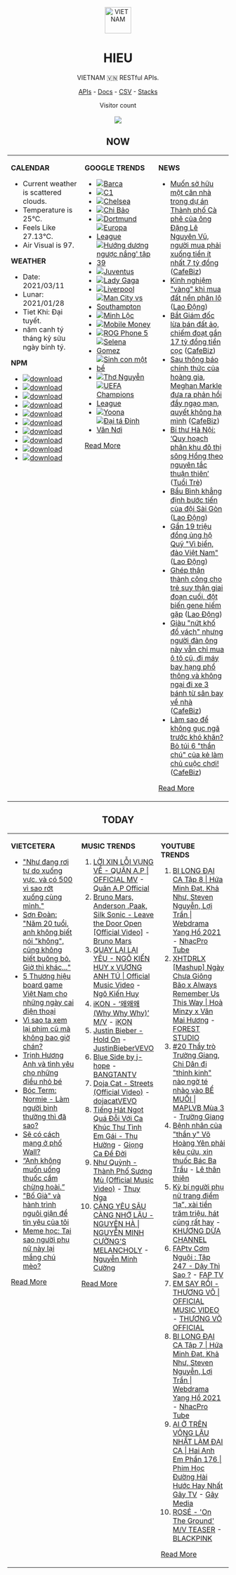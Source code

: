 <p align="center"><img src="https://raw.githubusercontent.com/hieudoanm/hieudoanm/master/images/hieudoanm/profile.jpg" alt="VIETNAM" height="60"/></p>
<h1 align="center">HIEU</h1>
<p align="center">VIETNAM 🇻🇳 RESTful APIs.</p>
<p align="center">
  <a href="https://vietnamdb.herokuapp.com/api">APIs</a> -
  <a href="https://vietnamdb.herokuapp.com/docs">Docs</a> -
  <a href="https://github.com/vietnamdb/vietnamdb/tree/master/docs">CSV</a> -
  <a href="https://github.com/vietnamdb/vietnamdb/tree/master/docs/stacks">Stacks</a>
</p>
<p align="center"> 
  Visitor count<br><br>
  <img src="https://profile-counter.glitch.me/vietnamdb/count.svg" />
</p>


<h2 align="center">NOW</h2>

<table style="width:100%"><tbody style="width:100%"><tr><td valign="top" width="33%">

**CALENDAR**

- Current weather is scattered clouds.
- Temperature is 25°C.
- Feels Like 27.13°C.
- Air Visual is 97.

**WEATHER**

- Date: 2021/03/11
- Lunar: 2021/01/28
- Tiet Khi: Đại tuyết.
- năm canh tý tháng kỷ sửu ngày bính tý.

**NPM**

- [![download](https://img.shields.io/npm/dm/giaohangnhanh.svg?style=flat-square&label=giaohangnhanh&color=red)](https://www.npmjs.com/package/giaohangnhanh)
- [![download](https://img.shields.io/npm/dm/onepay.svg?style=flat-square&label=onepay&color=red)](https://www.npmjs.com/package/onepay)
- [![download](https://img.shields.io/npm/dm/vietcetera.svg?style=flat-square&label=vietcetera&color=red)](https://www.npmjs.com/package/vietcetera)
- [![download](https://img.shields.io/npm/dm/vietnambanks.svg?style=flat-square&label=vietnambanks&color=red)](https://www.npmjs.com/package/vietnambanks)
- [![download](https://img.shields.io/npm/dm/vietnamgovernment.svg?style=flat-square&label=vietnamgovernment&color=red)](https://www.npmjs.com/package/vietnamgovernment)
- [![download](https://img.shields.io/npm/dm/vietnamnews.svg?style=flat-square&label=vietnamnews&color=red)](https://www.npmjs.com/package/vietnamnews)
- [![download](https://img.shields.io/npm/dm/vnapis.svg?style=flat-square&label=vnapis&color=red)](https://www.npmjs.com/package/vnapis)
- [![download](https://img.shields.io/npm/dm/vnpay.svg?style=flat-square&label=vnpay&color=red)](https://www.npmjs.com/package/vnpay)
- [![download](https://img.shields.io/npm/dm/vtcpay.svg?style=flat-square&label=vtcpay&color=red)](https://www.npmjs.com/package/vtcpay)
- [![download](https://img.shields.io/npm/dm/zalopay.svg?style=flat-square&label=zalopay&color=red)](https://www.npmjs.com/package/zalopay)

</td><td valign="top" width="33%">

**GOOGLE TRENDS**

- [![Barca](https://img.shields.io/static/v1?label=Barca&message=google&color=red&style=flat-square)](https://www.google.com/search?q=Barca)
- [![C1](https://img.shields.io/static/v1?label=C1&message=google&color=red&style=flat-square)](https://www.google.com/search?q=C1)
- [![Chelsea](https://img.shields.io/static/v1?label=Chelsea&message=google&color=red&style=flat-square)](https://www.google.com/search?q=Chelsea)
- [![Chi Bảo](https://img.shields.io/static/v1?label=Chi%20B%E1%BA%A3o&message=google&color=red&style=flat-square)](https://www.google.com/search?q=Chi%20B%E1%BA%A3o)
- [![Dortmund](https://img.shields.io/static/v1?label=Dortmund&message=google&color=red&style=flat-square)](https://www.google.com/search?q=Dortmund)
- [![Europa League](https://img.shields.io/static/v1?label=Europa%20League&message=google&color=red&style=flat-square)](https://www.google.com/search?q=Europa%20League)
- [![Hướng dương ngược nắng' tập 39](https://img.shields.io/static/v1?label=H%C6%B0%E1%BB%9Bng%20d%C6%B0%C6%A1ng%20ng%C6%B0%E1%BB%A3c%20n%E1%BA%AFng'%20t%E1%BA%ADp%2039&message=google&color=red&style=flat-square)](https://www.google.com/search?q=H%C6%B0%E1%BB%9Bng%20d%C6%B0%C6%A1ng%20ng%C6%B0%E1%BB%A3c%20n%E1%BA%AFng'%20t%E1%BA%ADp%2039)
- [![Juventus](https://img.shields.io/static/v1?label=Juventus&message=google&color=red&style=flat-square)](https://www.google.com/search?q=Juventus)
- [![Lady Gaga](https://img.shields.io/static/v1?label=Lady%20Gaga&message=google&color=red&style=flat-square)](https://www.google.com/search?q=Lady%20Gaga)
- [![Liverpool](https://img.shields.io/static/v1?label=Liverpool&message=google&color=red&style=flat-square)](https://www.google.com/search?q=Liverpool)
- [![Man City vs Southampton](https://img.shields.io/static/v1?label=Man%20City%20vs%20Southampton&message=google&color=red&style=flat-square)](https://www.google.com/search?q=Man%20City%20vs%20Southampton)
- [![Minh Lộc](https://img.shields.io/static/v1?label=Minh%20L%E1%BB%99c&message=google&color=red&style=flat-square)](https://www.google.com/search?q=Minh%20L%E1%BB%99c)
- [![Mobile Money](https://img.shields.io/static/v1?label=Mobile%20Money&message=google&color=red&style=flat-square)](https://www.google.com/search?q=Mobile%20Money)
- [![ROG Phone 5](https://img.shields.io/static/v1?label=ROG%20Phone%205&message=google&color=red&style=flat-square)](https://www.google.com/search?q=ROG%20Phone%205)
- [![Selena Gomez](https://img.shields.io/static/v1?label=Selena%20Gomez&message=google&color=red&style=flat-square)](https://www.google.com/search?q=Selena%20Gomez)
- [![Sinh con một bề](https://img.shields.io/static/v1?label=Sinh%20con%20m%E1%BB%99t%20b%E1%BB%81&message=google&color=red&style=flat-square)](https://www.google.com/search?q=Sinh%20con%20m%E1%BB%99t%20b%E1%BB%81)
- [![Thơ Nguyễn](https://img.shields.io/static/v1?label=Th%C6%A1%20Nguy%E1%BB%85n&message=google&color=red&style=flat-square)](https://www.google.com/search?q=Th%C6%A1%20Nguy%E1%BB%85n)
- [![UEFA Champions League](https://img.shields.io/static/v1?label=UEFA%20Champions%20League&message=google&color=red&style=flat-square)](https://www.google.com/search?q=UEFA%20Champions%20League)
- [![Yoona](https://img.shields.io/static/v1?label=Yoona&message=google&color=red&style=flat-square)](https://www.google.com/search?q=Yoona)
- [![Đại tá Đinh Văn Nơi](https://img.shields.io/static/v1?label=%C4%90%E1%BA%A1i%20t%C3%A1%20%C4%90inh%20V%C4%83n%20N%C6%A1i&message=google&color=red&style=flat-square)](https://www.google.com/search?q=%C4%90%E1%BA%A1i%20t%C3%A1%20%C4%90inh%20V%C4%83n%20N%C6%A1i)

[Read More](https://trends.google.com/trends/?geo=VN)

</td><td valign="top" width="33%">

**NEWS**

- [Muốn sở hữu một căn nhà trong dự án Thành phố Cà phê của ông Đặng Lê Nguyên Vũ, người mua phải xuống tiền ít nhất 7 tỷ đồng](https://cafebiz.vn/muon-so-huu-mot-can-nha-trong-du-an-thanh-pho-ca-phe-cua-ong-dang-le-nguyen-vu-nguoi-mua-phai-xuong-tien-it-nhat-7-ty-dong-can-2021031113493048.chn) ([CafeBiz](https://cafebiz.vn))
- [Kinh nghiệm &quot;vàng&quot; khi mua đất nền phân lô](https://laodong.vn/bat-dong-san/kinh-nghiem-vang-khi-mua-dat-nen-phan-lo-887954.ldo) ([Lao Động](https://laodong.vn))
- [Bắt Giám đốc lừa bán đất ảo, chiếm đoạt gần 17 tỷ đồng tiền cọc](https://cafebiz.vn/bat-giam-doc-lua-ban-dat-ao-chiem-doat-gan-17-ty-dong-tien-coc-2021031114243155.chn) ([CafeBiz](https://cafebiz.vn))
- [Sau thông báo chính thức của hoàng gia, Meghan Markle đưa ra phản hồi đầy ngạo mạn, quyết không hạ mình](https://cafebiz.vn/sau-thong-bao-chinh-thuc-cua-hoang-gia-meghan-markle-dua-ra-phan-hoi-day-ngao-man-quyet-khong-ha-minh-20210311142248901.chn) ([CafeBiz](https://cafebiz.vn))
- [Bí thư Hà Nội: ‘Quy hoạch phân khu đô thị sông Hồng theo nguyên tắc thuận thiên’](https://tuoitre.vn/bi-thu-ha-noi-quy-hoach-phan-khu-do-thi-song-hong-theo-nguyen-tac-thuan-thien-20210311122126613.htm) ([Tuổi Trẻ](https://tuoitre.vn))
- [Bầu Bình khẳng định bước tiến của đội Sài Gòn](https://laodong.vn/video-the-thao/bau-binh-khang-dinh-buoc-tien-cua-doi-sai-gon-888006.ldo) ([Lao Động](https://laodong.vn))
- [Gần 19 triệu đồng ủng hộ Quỹ &quot;Vì biển, đảo Việt Nam&quot;](https://laodong.vn/cong-doan/gan-19-trieu-dong-ung-ho-quy-vi-bien-dao-viet-nam-888016.ldo) ([Lao Động](https://laodong.vn))
- [Ghép thận thành công cho trẻ suy thận giai đoạn cuối, đột biến gene hiếm gặp](https://laodong.vn/y-te/ghep-than-thanh-cong-cho-tre-suy-than-giai-doan-cuoi-dot-bien-gene-hiem-gap-888019.ldo) ([Lao Động](https://laodong.vn))
- [Giàu "nứt khố đổ vách" nhưng người đàn ông này vẫn chỉ mua ô tô cũ, đi máy bay hạng phổ thông và không ngại đi xe 3 bánh từ sân bay về nhà](https://cafebiz.vn/giau-nut-kho-do-vach-nhung-nguoi-dan-ong-nay-van-chi-mua-o-to-cu-di-may-bay-hang-pho-thong-va-khong-ngai-di-xe-3-banh-tu-san-bay-ve-nha-2021031114055702.chn) ([CafeBiz](https://cafebiz.vn))
- [Làm sao để không gục ngã trước khó khăn? Bỏ túi 6 "thần chú" của kẻ làm chủ cuộc chơi!](https://cafebiz.vn/lam-sao-de-khong-guc-nga-truoc-kho-khan-bo-tui-6-than-chu-cua-ke-lam-chu-cuoc-choi-20210311134006484.chn) ([CafeBiz](https://cafebiz.vn))

[Read More](docs/news/README.md)

</td></tr></tbody></table>

<h2 align="center">TODAY</h2>

<table style="width:100%"><tbody style="width:100%"><tr><td valign="top" width="33%">

**VIETCETERA**

- ["Như đang rơi tự do xuống vực, và có 500 vì sao rớt xuống cùng mình."](https://vietcetera.com/vn/du-co-lam-gi-di-nua-bao-boc-quanh-anh-van-la-cam-giac-minh-thieu)
- [Sơn Đoàn: "Năm 20 tuổi, anh không biết nói "không", cũng không biết buông bỏ. Giờ thì khác..."](https://vietcetera.com/vn/son-doan-mot-chuyen-di-ve-nhung-ngay-20)
- [5 Thương hiệu board game Việt Nam cho những ngày cai điện thoại](https://vietcetera.com/vn/5-thuong-hieu-board-game-viet-nam-cho-nhung-ngay-cai-dien-thoai)
- [Vì sao ta xem lại phim cũ mà không bao giờ chán?](https://vietcetera.com/vn/vi-sao-ta-xem-lai-phim-cu-ma-khong-bao-gio-chan)
- [Trịnh Hương Anh và tình yêu cho những điều nhỏ bé](https://vietcetera.com/vn/trinh-huong-anh-va-tinh-yeu-cho-nhung-dieu-nho-be)
- [Bóc Term: Normie - Làm người bình thường thì đã sao?](https://vietcetera.com/vn/boc-term-normie-lam-nguoi-binh-thuong-thi-co-gi-khong-on)
- [Sẽ có cách mạng ở phố Wall?](https://vietcetera.com/vn/se-co-cach-mang-o-pho-wall)
- [“Anh không muốn uống thuốc cầm chừng hoài.”](https://vietcetera.com/vn/anh-khong-muon-uong-thuoc-cam-chung-hoai)
- ["Bố Già" và hành trình nguôi giận để tin yêu của tôi](https://vietcetera.com/vn/bo-gia-hanh-trinh-nguoi-gian-de-tin-yeu)
- [Meme học: Tại sao người phụ nữ này lại mắng chú mèo?](https://vietcetera.com/vn/meme-hoc-co-gai-la-chu-meo)

[Read More](https://vietcetera.com/)

</td><td valign="top" width="33%">

**MUSIC TRENDS**

01. [LỜI XIN LỖI VỤNG VỀ - QUÂN A.P | OFFICIAL MV](https://www.youtube.com/watch?v=LhTwcqI71n0) - [Quân A.P Official](https://www.youtube.com/channel/UCXKnIgvBwPV6G-uT7gBXhcA)
02. [Bruno Mars, Anderson .Paak, Silk Sonic - Leave the Door Open [Official Video]](https://www.youtube.com/watch?v=adLGHcj_fmA) - [Bruno Mars](https://www.youtube.com/channel/UCoUM-UJ7rirJYP8CQ0EIaHA)
03. [QUAY LẠI LẠI YÊU - NGÔ KIẾN HUY x VƯƠNG ANH TÚ | Official Music Video](https://www.youtube.com/watch?v=93WhpRfkkBk) - [Ngô Kiến Huy](https://www.youtube.com/channel/UCNN7Q7sx5lsivqDf22I7Itw)
04. [iKON - ‘왜왜왜 (Why Why Why)’ M/V](https://www.youtube.com/watch?v=DslHQto2V7I) - [iKON](https://www.youtube.com/channel/UCWxCyZibDIWIrGIgP25mbfw)
05. [Justin Bieber - Hold On](https://www.youtube.com/watch?v=LWeiydKl0mU) - [JustinBieberVEVO](https://www.youtube.com/channel/UCHkj014U2CQ2Nv0UZeYpE_A)
06. [Blue Side by j-hope](https://www.youtube.com/watch?v=OZD_EU_hMUQ) - [BANGTANTV](https://www.youtube.com/channel/UCLkAepWjdylmXSltofFvsYQ)
07. [Doja Cat - Streets (Official Video)](https://www.youtube.com/watch?v=jJdlgKzVsnI) - [dojacatVEVO](https://www.youtube.com/channel/UCpTaAz_BxtkUB1qc8JTU_7g)
08. [Tiếng Hát Ngọt Quá Đỗi Với Ca Khúc Thư Tình Em Gái - Thu Hường](https://www.youtube.com/watch?v=4RDOn6cZLPg) - [Giọng Ca Để Đời](https://www.youtube.com/channel/UCwZ2ZaFfTusqV_MGMHUnEsg)
09. [Như Quỳnh - Thành Phố Sương Mù (Official Music Video)](https://www.youtube.com/watch?v=GQEeJEWVv0Q) - [Thuy Nga](https://www.youtube.com/channel/UC7nMrW3baKp0dA5Tz9ulVYQ)
10. [CÀNG YÊU SÂU CÀNG NHỚ LÂU - NGUYÊN HÀ | NGUYỄN MINH CƯỜNG'S MELANCHOLY](https://www.youtube.com/watch?v=P2ZORWGTCZc) - [Nguyễn Minh Cường](https://www.youtube.com/channel/UChi9IcbxMM0iYSMGQ1AIyhg)

[Read More](https://www.youtube.com/feed/trending?bp=4gIuCggvbS8wNHJsZhIiUExGZ3F1TG5MNTlhbW42X05FZFc5TGswZDdXZWVST0Q2VA%3D%3D)

</td><td valign="top" width="33%">

**YOUTUBE TRENDS**

01. [BI LONG ĐẠI CA Tập 8 | Hứa Minh Đạt, Khả Như, Steven Nguyễn, Lợi Trần | Webdrama Yang Hồ 2021](https://www.youtube.com/watch?v=UXa992qrMv0) - [NhacPro Tube](https://www.youtube.com/channel/UCBZjBKNMZoFih4ubdiIDWLw)
02. [XHTDRLX [Mashup] Ngày Chưa Giông Bão x Always Remember Us This Way | Hoà Minzy x Văn Mai Hương](https://www.youtube.com/watch?v=qiI4XNUoiyg) - [FOREST STUDIO](https://www.youtube.com/channel/UCTOWyiIkPEqyh_2O-ArJR5w)
03. [#20 Thầy trò Trường Giang, Chi Dân đi "thỉnh kinh" nào ngờ té nhào vào BỂ MUỐI | MAPLVB Mùa 3](https://www.youtube.com/watch?v=vXSGsMHSXqA) - [Trường Giang](https://www.youtube.com/channel/UCpdBEsgVIcWbrwWuemjnxXg)
04. [Bệnh nhân của "thần y" Võ Hoàng Yên phải kêu cứu, xin thuốc Bác Ba Trầu](https://www.youtube.com/watch?v=a1RYbDGQ-n0) - [Lê thân thiện](https://www.youtube.com/channel/UC8UjpFpFqbVJoe65IJUaryQ)
05. [Kỳ bí người phụ nữ trang điểm “lạ”, xài tiền trăm triệu, hát cũng rất hay](https://www.youtube.com/watch?v=vZ9q8rxxulk) - [KHƯƠNG DỪA CHANNEL](https://www.youtube.com/channel/UCF3zCyOModLIKG1C9mg4hsQ)
06. [FAPtv Cơm Nguội : Tập 247 - Dậy Thì Sao ?](https://www.youtube.com/watch?v=rVoo2Fk1HA8) - [FAP TV](https://www.youtube.com/channel/UC0jDoh3tVXCaqJ6oTve8ebA)
07. [EM SAY RỒI - THƯƠNG VÕ | OFFICIAL MUSIC VIDEO](https://www.youtube.com/watch?v=h4k1OMjLrUQ) - [THƯƠNG VÕ OFFICIAL](https://www.youtube.com/channel/UCSCSop9yGxDHz0kuyCKwUhQ)
08. [BI LONG ĐẠI CA Tập 7 | Hứa Minh Đạt, Khả Như, Steven Nguyễn, Lợi Trần | Webdrama Yang Hồ 2021](https://www.youtube.com/watch?v=t_93XyujFLg) - [NhacPro Tube](https://www.youtube.com/channel/UCBZjBKNMZoFih4ubdiIDWLw)
09. [AI Ở TRÊN VÕNG LÂU NHẤT LÀM ĐẠI CA | Hai Anh Em Phần 176 | Phim Học Đường Hài Hước Hay Nhất Gãy TV](https://www.youtube.com/watch?v=1jTlsqadb9M) - [Gãy Media](https://www.youtube.com/channel/UCTp_WPPxWCjdlXK9kqzxm0A)
10. [ROSÉ - 'On The Ground' M/V TEASER](https://www.youtube.com/watch?v=_W8y2A9sK6s) - [BLACKPINK](https://www.youtube.com/channel/UCOmHUn--16B90oW2L6FRR3A)

[Read More](https://www.youtube.com/feed/trending)

</td></tr></tbody></table>
